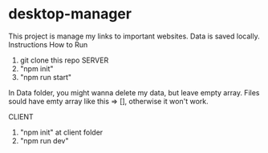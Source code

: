 # desktop-manager
This project is manage my links to important websites. Data is saved locally. 
Instructions How to Run
1. git clone this repo
SERVER
1. "npm init"
2. "npm run start"

In Data folder, you might wanna delete my data, but leave empty array. Files sould have emty array like this => [], otherwise it won't work. 

CLIENT
1. "npm init" at client folder
2. "npm run dev"



